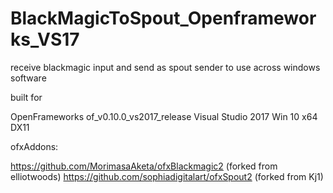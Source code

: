# BlackMagicToSpout_Openframeworks_VS17


receive blackmagic input and send as spout sender to use across windows software



built for


OpenFrameworks of_v0.10.0_vs2017_release
Visual Studio 2017
Win 10
x64
DX11


ofxAddons:


https://github.com/MorimasaAketa/ofxBlackmagic2 (forked from elliotwoods)
https://github.com/sophiadigitalart/ofxSpout2 (forked from Kj1)

